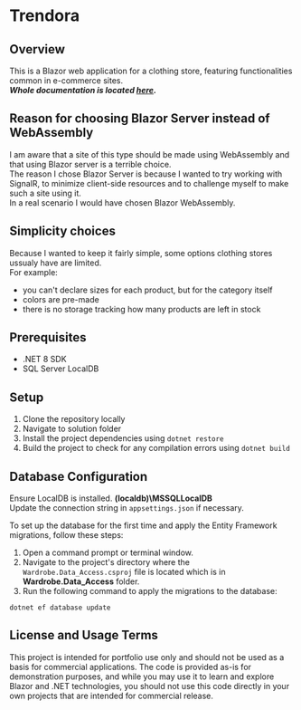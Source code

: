 # Trendora

## Overview
This is a Blazor web application for a clothing store, featuring functionalities common in e-commerce sites.  
***Whole documentation is located [here](https://trendora.atlassian.net/wiki/external/ZGIxZmZlMzZhNzZjNDY3MDliOTFiZDkyODE0YTc4MDQ).***

## Reason for choosing Blazor Server instead of WebAssembly
I am aware that a site of this type should be made using WebAssembly and that using Blazor server is a terrible choice.  
The reason I chose Blazor Server is because I wanted to try working with SignalR, to minimize client-side resources and to challenge myself to make such a site using it.  
In a real scenario I would have chosen Blazor WebAssembly.

## Simplicity choices
Because I wanted to keep it fairly simple, some options clothing stores ussualy have are limited.  
For example:  
- you can't declare sizes for each product, but for the category itself  
- colors are pre-made  
- there is no storage tracking how many products are left in stock  

## Prerequisites
- .NET 8 SDK
- SQL Server LocalDB

## Setup
1. Clone the repository locally
2. Navigate to solution folder
3. Install the project dependencies using `dotnet restore`
4. Build the project to check for any compilation errors using `dotnet build`

## Database Configuration
Ensure LocalDB is installed. **(localdb)\MSSQLLocalDB**  
Update the connection string in `appsettings.json` if necessary.

To set up the database for the first time and apply the Entity Framework migrations, follow these steps:

1. Open a command prompt or terminal window.
2. Navigate to the project's directory where the `Wardrobe.Data_Access.csproj` file is located which is in **Wardrobe.Data_Access** folder.
3. Run the following command to apply the migrations to the database:

```shell
dotnet ef database update
```

## License and Usage Terms
This project is intended for portfolio use only and should not be used as a basis for commercial applications. The code is provided as-is for demonstration purposes, and while you may use it to learn and explore Blazor and .NET technologies, you should not use this code directly in your own projects that are intended for commercial release.
